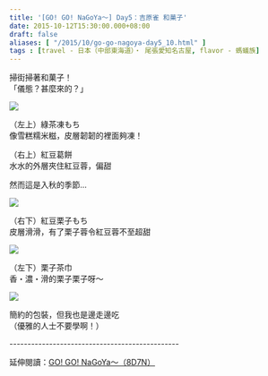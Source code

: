 ```yaml
---
title: '[GO! GO! NaGoYa～] Day5：吉原雀 和菓子'
date: 2015-10-12T15:30:00.000+08:00
draft: false
aliases: [ "/2015/10/go-go-nagoya-day5_10.html" ]
tags : [travel - 日本（中部東海道）・ 尾張愛知名古屋, flavor - 螞蟻族]
---
```


掃街掃著和菓子！  
「儀態？甚麼來的？」  

![](/images/nagoya5c.jpg)

（左上）綠茶凍もち  
像雪糕糯米糍，皮層韌韌的裡面夠凍！  
  
（右上）紅豆葛餅  
水水的外層夾住紅豆蓉，偏甜  
  
然而這是入秋的季節...  

![](/images/nagoya5c1.jpg)

（右下）紅豆栗子もち  
皮層滑滑，有了栗子蓉令紅豆蓉不至超甜  

![](/images/nagoya5c2.jpg)

（左下）栗子茶巾  
香・濃・滑的栗子栗子呀～  

![](/images/nagoya5c3.jpg)

簡約的包裝，但我也是邊走邊吃  
（優雅的人士不要學啊！）  
  
\-----------------------------------------------  
  
延伸閱讀：[GO! GO! NaGoYa～（8D7N）](https://hidie.net/nagoya8d7n/)
